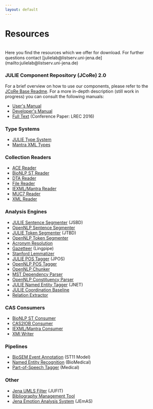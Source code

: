 ```yaml
---
layout: default
---
```


# Resources
<br/>
Here you find the resources which we offer for download.
For further questions contact [julielab@listserv.uni-jena.de](mailto:julielab@listserv.uni-jena.de)

### JULIE Component Repository (JCoRe) 2.0

For a brief overview on how to use our components, please refer to the [JCoRe Base Readme](https://github.com/JULIELab/jcore-base/blob/master/README.md). For a more in-depth description (still work in progress) you can consult the following manuals:

* [User's Manual](https://github.com/JULIELab/jcore-base/wiki)
* [Developer's Manual](https://github.com/JULIELab/jcore-parent-pom/wiki)
* [Full Text](http://www.lrec-conf.org/proceedings/lrec2016/pdf/774_Paper.pdf) (Conference Paper: LREC 2016)

### Type Systems

* [JULIE Type System](https://github.com/JULIELab/jcore-base/tree/master/jcore-types)
* [Mantra XML Types](https://github.com/JULIELab/jcore-base/tree/master/jcore-mantra-xml-types)

### Collection Readers

* [ACE Reader](https://github.com/JULIELab/jcore-base/tree/master/jcore-ace-reader)
* [BioNLP ST Reader](https://github.com/JULIELab/jcore-base/tree/master/jcore-bionlp09event-reader)
* [DTA Reader](https://github.com/JULIELab/jcore-base/tree/master/jcore-dta-reader)
* [File Reader](https://github.com/JULIELab/jcore-base/tree/master/jcore-file-reader)
* [IEXML/Mantra Reader](https://github.com/JULIELab/jcore-base/tree/master/jcore-iexml-reader)
* [MUC7 Reader](https://github.com/JULIELab/jcore-base/tree/master/jcore-muc7-reader)
* [XML Reader](https://github.com/JULIELab/jcore-base/tree/master/jcore-xml-reader)

### Analysis Engines

* [JULIE Sentence Segmenter](https://github.com/JULIELab/jcore-base/tree/master/jcore-jsbd-ae) (JSBD)
* [OpenNLP Sentence Segmenter](https://github.com/JULIELab/jcore-base/tree/master/jcore-opennlp-sentence-ae)
* [JULIE Token Segmenter](https://github.com/JULIELab/jcore-base/tree/master/jcore-jtbd-ae) (JTBD)
* [OpenNLP Token Segmenter](https://github.com/JULIELab/jcore-base/tree/master/jcore-opennlp-token-ae)
* [Acronym Resolution](https://github.com/JULIELab/jcore-base/tree/master/jcore-acronym-ae)
* [Gazetteer](https://github.com/JULIELab/jcore-base/tree/master/jcore-lingpipegazetteer-ae) (Lingpipe)
* [Stanford Lemmatizer](https://github.com/JULIELab/jcore-base/tree/master/jcore-stanford-lemmatizer)
* [JULIE POS Tagger](https://github.com/JULIELab/jcore-base/tree/master/jcore-jpos-ae) (JPOS)
* [OpenNLP POS Tagger](https://github.com/JULIELab/jcore-base/tree/master/jcore-opennlp-postag-ae)
* [OpenNLP Chunker](https://github.com/JULIELab/jcore-base/tree/master/jcore-opennlp-chunk-ae)
* [MST Dependency Parser](https://github.com/JULIELab/jcore-base/tree/master/jcore-mstparser-ae)
* [OpenNLP Constituency Parser](https://github.com/JULIELab/jcore-base/tree/master/jcore-opennlp-parser-ae)
* [JULIE Named Entity Tagger](https://github.com/JULIELab/jcore-base/tree/master/jcore-jnet-ae) (JNET)
* [JULIE Coordination Baseline](https://github.com/JULIELab/jcore-base/tree/master/jcore-coordination-baseline-ae)
* [Relation Extractor](https://github.com/JULIELab/jcore-base/tree/master/jcore-biosem-ae)

### CAS Consumers

* [BioNLP ST Consumer](https://github.com/JULIELab/jcore-base/tree/master/jcore-bionlp09event-consumer)
* [CAS2IOB Consumer](https://github.com/JULIELab/jcore-base/tree/master/jcore-cas2iob-consumer)
* [IEXML/Mantra Consumer](https://github.com/JULIELab/jcore-base/tree/master/jcore-iexml-consumer)
* [XMI Writer](https://github.com/JULIELab/jcore-base/tree/master/jcore-xmi-writer)

### Pipelines

* [BioSEM Event Annotation](https://github.com/JULIELab/jcore-pipelines/tree/master/jcore-relation-extraction-pipeline) (ST11 Model)
* [Named Entity Recognition](https://github.com/JULIELab/jcore-pipelines/tree/master/jcore-named-entity-pipeline) (BioMedical)
* [Part-of-Speech Tagger](https://github.com/JULIELab/jcore-pipelines/tree/master/jcore-medical-pos-pipeline) (Medical)


### Other

* [Jena UMLS Filter](https://github.com/JULIELab/jufit) (JUFIT)
* [Bibliography Management Tool](https://github.com/JULIELab/bibliographie)
* [Jena Emotion Analysis System](https://github.com/JULIELab/JEmAS) (JEmAS)
